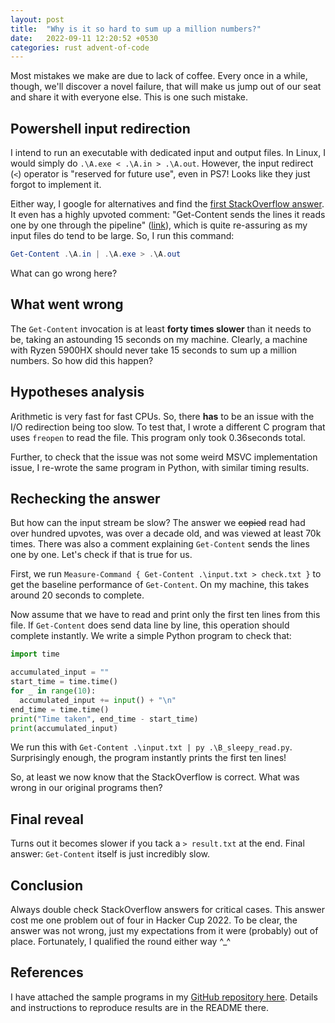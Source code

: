 ```yaml
---
layout: post
title:  "Why is it so hard to sum up a million numbers?"
date:   2022-09-11 12:20:52 +0530
categories: rust advent-of-code
---
```


Most mistakes we make are due to lack of coffee. Every once in a while, though, we'll discover a novel failure, that will make us jump out of our seat and share it with everyone else. This is one such mistake.

## Powershell input redirection

I intend to run an executable with dedicated input and output files. In Linux, I would simply do `.\A.exe < .\A.in > .\A.out`. However, the input redirect (`<`) operator is "reserved for future use", even in PS7! Looks like they just forgot to implement it.

Either way, I google for alternatives and find the [first StackOverflow answer](https://stackoverflow.com/a/11788475/2181238). It even has a highly upvoted comment: "Get-Content sends the lines it reads one by one through the pipeline" ([link](https://stackoverflow.com/questions/11447598/redirecting-standard-input-output-in-windows-powershell#comment104325903_11788475)), which is quite re-assuring as my input files do tend to be large. So, I run this command:

```powershell
Get-Content .\A.in | .\A.exe > .\A.out
```

What can go wrong here?

## What went wrong

The `Get-Content` invocation is at least **forty times slower** than it needs to be, taking an astounding 15 seconds on my machine. Clearly, a machine with Ryzen 5900HX should never take 15 seconds to sum up a million numbers. So how did this happen?

## Hypotheses analysis

Arithmetic is very fast for fast CPUs. So, there **has** to be an issue with the I/O redirection being too slow. To test that, I wrote a different C program that uses `freopen` to read the file. This program only took 0.36seconds total.

Further, to check that the issue was not some weird MSVC implementation issue, I re-wrote the same program in Python, with similar timing results.

## Rechecking the answer

But how can the input stream be slow? The answer we ~~copied~~ read had over hundred upvotes, was over a decade old, and was viewed at least 70k times. There was also a comment explaining `Get-Content` sends the lines one by one. Let's check if that is true for us.

First, we run `Measure-Command { Get-Content .\input.txt > check.txt }` to get the baseline performance of `Get-Content`. On my machine, this takes around 20 seconds to complete.

Now assume that we have to read and print only the first ten lines from this file. If `Get-Content` does send data line by line, this operation should complete instantly.  We write a simple Python program to check that:

```python
import time

accumulated_input = ""
start_time = time.time()
for _ in range(10):
  accumulated_input += input() + "\n"
end_time = time.time()
print("Time taken", end_time - start_time)
print(accumulated_input)
```

We run this with `Get-Content .\input.txt | py .\B_sleepy_read.py`. Surprisingly enough, the program instantly prints the first ten lines!

So, at least we now know that the StackOverflow is correct. What was wrong in our original programs then?

## Final reveal

Turns out it becomes slower if you tack a `> result.txt` at the end.
Final answer: `Get-Content` itself is just incredibly slow.

## Conclusion

Always double check StackOverflow answers for critical cases. This answer cost me one problem out of four in Hacker Cup 2022. To be clear, the answer was not wrong, just my expectations from it were (probably) out of place. Fortunately, I qualified the round either way ^_^

## References

I have attached the sample programs in my [GitHub repository here](https://github.com/gaurangtandon/gaurangtandon.github.io/blob/master/codes/powershell-redirection). Details and instructions to reproduce results are in the README there.
